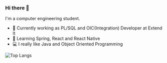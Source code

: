 ### Hi there 👋

I'm a computer engineering student.

- 💼 Currently working as PL/SQL and OIC(Integration) Developer at Extend It
- 🌱 Learning Spring, React and React Native
- 💻 I really like Java and Object Oriented Programming

![Top Langs](https://github-readme-stats.vercel.app/api/top-langs/?username=ManuMarcos&hide_progress=true)


